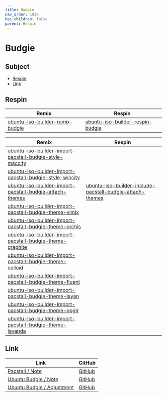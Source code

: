 ```yaml
---
title: Budgie
nav_order: 1030
has_children: false
parent: Respin
---
```



# Budgie




## Subject

* [Respin](#respin)
* [Link](#link)



## Respin

| Remix  | Respin |
| ------ | ------ |
| [ubuntu-iso-builder-remix-budgie](https://github.com/samwhelp/ubuntu-iso-builder-remix-budgie) | [ubuntu-iso-builder-respin-budgie](https://github.com/samwhelp/ubuntu-iso-builder-respin-budgie) |


| Remix  | Respin |
| ------ | ------ |
| [ubuntu-iso-builder-import-pacstall-budgie-style-maccity](https://github.com/samwhelp/ubuntu-iso-builder-import-pacstall-budgie-style-maccity) |  |
| [ubuntu-iso-builder-import-pacstall-budgie-style-wincity](https://github.com/samwhelp/ubuntu-iso-builder-import-pacstall-budgie-style-wincity) |  |
| [ubuntu-iso-builder-import-pacstall-budgie-attach-themes](https://github.com/samwhelp/ubuntu-iso-builder-import-pacstall-budgie-attach-themes) | [ubuntu-iso-builder-include-pacstall-budgie-attach-themes](https://github.com/samwhelp/ubuntu-iso-builder-include-pacstall-budgie-attach-themes) |
| [ubuntu-iso-builder-import-pacstall-budgie-theme-vimix](https://github.com/samwhelp/ubuntu-iso-builder-import-pacstall-budgie-theme-vimix) |  |
| [ubuntu-iso-builder-import-pacstall-budgie-theme-orchis](https://github.com/samwhelp/ubuntu-iso-builder-import-pacstall-budgie-theme-orchis) |  |
| [ubuntu-iso-builder-import-pacstall-budgie-theme-graphite](https://github.com/samwhelp/ubuntu-iso-builder-import-pacstall-budgie-theme-graphite) |  |
| [ubuntu-iso-builder-import-pacstall-budgie-theme-colloid](https://github.com/samwhelp/ubuntu-iso-builder-import-pacstall-budgie-theme-colloid) |  |
| [ubuntu-iso-builder-import-pacstall-budgie-theme-fluent](https://github.com/samwhelp/ubuntu-iso-builder-import-pacstall-budgie-theme-fluent) |  |
| [ubuntu-iso-builder-import-pacstall-budgie-theme-layan](https://github.com/samwhelp/ubuntu-iso-builder-import-pacstall-budgie-theme-layan) |  |
| [ubuntu-iso-builder-import-pacstall-budgie-theme-qogir](https://github.com/samwhelp/ubuntu-iso-builder-import-pacstall-budgie-theme-qogir) |  |
| [ubuntu-iso-builder-import-pacstall-budgie-theme-lavanda](https://github.com/samwhelp/ubuntu-iso-builder-import-pacstall-budgie-theme-lavanda) |  |




## Link

| Link | GitHub |
| ---- | ------ |
| [Pacstall / Note](https://samwhelp.github.io/note-about-pacstall/) | [GitHub](https://github.com/samwhelp/note-about-pacstall) |
| [Ubuntu Budgie / Note](https://samwhelp.github.io/note-about-ubuntu-budgie/) | [GitHub](https://github.com/samwhelp/note-about-ubuntu-budgie) |
| [Ubuntu Budgie / Adjustment](https://samwhelp.github.io/ubuntu-budgie-adjustment/) | [GitHub](https://github.com/samwhelp/ubuntu-budgie-adjustment) |
